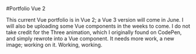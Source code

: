 #Portfolio Vue 2

This  current Vue portfolio is in Vue 2; a Vue 3 version will come in June. I will also be uploading some Vue components in the weeks to come. I do not take credit for the Three animation, which I originally found on CodePen, and simply rewrote into a Vue component. It needs more work, a new image; working on it. Working, working.




